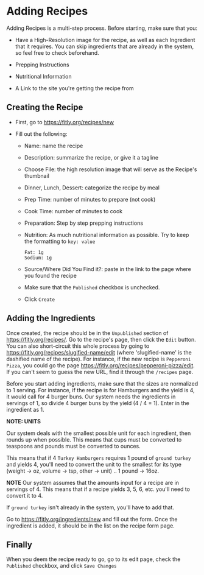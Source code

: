 # Adding Recipes

Adding Recipes is a multi-step process. Before starting, make sure that you:

* Have a High-Resolution image for the recipe, as well as each Ingredient that it requires. You can skip ingredients that are already in the system, so feel free to check beforehand.

* Prepping Instructions

* Nutritional Information

* A Link to the site you're getting the recipe from

## Creating the Recipe

* First, go to https://fitly.org/recipes/new

* Fill out the following:
  * Name: name the recipe
  * Description: summarize the recipe, or give it a tagline
  * Choose File: the high resolution image that will serve as the Recipe's thumbnail
  * Dinner, Lunch, Dessert: categorize the recipe by meal
  * Prep Time: number of minutes to prepare (not cook)
  * Cook Time: number of minutes to cook
  * Preparation: Step by step prepping instructions
  * Nutrition: As much nutritional information as possible. Try to keep the formatting to `key: value`

    ```
    Fat: 1g
    Sodium: 1g
    ```
  * Source/Where Did You Find it?: paste in the link to the page where you found the recipe
  * Make sure that the `Published` checkbox is unchecked.
  * Click `Create`

## Adding the Ingredients

Once created, the recipe should be in the `Unpublished` section of https://fitly.org/recipes/. Go to the recipe's page, then click the `Edit` button. You can also short-circuit this whole process by going to https://fitly.org/recipes/slugified-name/edit (where 'slugified-name' is the dashified name of the recipe). For instance, if the new recipe is `Pepperoni Pizza`, you could go the page https://fitly.org/recipes/pepperoni-pizza/edit. If you can't seem to guess the new URL, find it through the `/recipes` page.

Before you start adding ingredients, make sure that the sizes are normalized to 1 serving. For instance, if the recipe is for Hamburgers and the yield is 4, it would call for 4 burger buns. Our system needs the ingredients in servings of 1, so divide 4 burger buns by the yield (4 / 4 = 1). Enter in the ingredient as 1.

**NOTE: UNITS**

Our system deals with the smallest possible unit for each ingredient, then rounds up when possible. This means that cups must be converted to teaspoons and pounds must be converted to ounces.

This means that if 4 `Turkey Hamburgers` requires 1 pound of `ground turkey` and yields 4, you'll need to convert the unit to the smallest for its type (weight -> oz, volume -> tsp, other -> unit) .. 1 pound -> 16oz.

**NOTE** Our system assumes that the amounts input for a recipe are in servings of 4. This means that if a recipe yields 3, 5, 6, etc. you'll need to convert it to 4.

If `ground turkey` isn't already in the system, you'll have to add that.

Go to https://fitly.org/ingredients/new and fill out the form. Once the ingredient is added, it should be in the list on the recipe form page.

## Finally

When you deem the recipe ready to go, go to its edit page, check the `Published` checkbox, and click `Save Changes`
